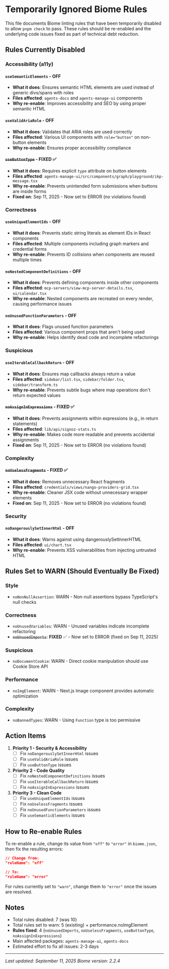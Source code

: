 # Temporarily Ignored Biome Rules

This file documents Biome linting rules that have been temporarily disabled to allow `pnpm check` to pass. These rules should be re-enabled and the underlying code issues fixed as part of technical debt reduction.

## Rules Currently Disabled

### Accessibility (a11y)

#### `useSemanticElements` - **OFF**
- **What it does**: Ensures semantic HTML elements are used instead of generic divs/spans with roles
- **Files affected**: `agents-docs` and `agents-manage-ui` components
- **Why re-enable**: Improves accessibility and SEO by using proper semantic HTML

#### `useValidAriaRole` - **OFF**
- **What it does**: Validates that ARIA roles are used correctly
- **Files affected**: Various UI components with `role="button"` on non-button elements
- **Why re-enable**: Ensures proper accessibility compliance

#### ~~`useButtonType`~~ - **FIXED** ✅
- **What it does**: Requires explicit `type` attribute on button elements
- **Files affected**: `agents-manage-ui/src/components/graph/playground/ikp-message.tsx`
- **Why re-enable**: Prevents unintended form submissions when buttons are inside forms
- **Fixed on**: Sep 11, 2025 - Now set to ERROR (no violations found)

### Correctness

#### `useUniqueElementIds` - **OFF**
- **What it does**: Prevents static string literals as element IDs in React components
- **Files affected**: Multiple components including graph markers and credential forms
- **Why re-enable**: Prevents ID collisions when components are reused multiple times

#### `noNestedComponentDefinitions` - **OFF**
- **What it does**: Prevents defining components inside other components
- **Files affected**: `mcp-servers/view-mcp-server-details.tsx`, `ui/calendar.tsx`
- **Why re-enable**: Nested components are recreated on every render, causing performance issues

#### `noUnusedFunctionParameters` - **OFF**
- **What it does**: Flags unused function parameters
- **Files affected**: Various component props that aren't being used
- **Why re-enable**: Helps identify dead code and incomplete refactorings

### Suspicious

#### `useIterableCallbackReturn` - **OFF**
- **What it does**: Ensures map callbacks always return a value
- **Files affected**: `sidebar/list.tsx`, `sidebar/folder.tsx`, `sidebar/transform.ts`
- **Why re-enable**: Prevents subtle bugs where map operations don't return expected values

#### ~~`noAssignInExpressions`~~ - **FIXED** ✅
- **What it does**: Prevents assignments within expressions (e.g., in return statements)
- **Files affected**: `lib/api/signoz-stats.ts`
- **Why re-enable**: Makes code more readable and prevents accidental assignments
- **Fixed on**: Sep 11, 2025 - Now set to ERROR (no violations found)

### Complexity

#### ~~`noUselessFragments`~~ - **FIXED** ✅
- **What it does**: Removes unnecessary React fragments
- **Files affected**: `credentials/views/nango-providers-grid.tsx`
- **Why re-enable**: Cleaner JSX code without unnecessary wrapper elements
- **Fixed on**: Sep 11, 2025 - Now set to ERROR (no violations found)

### Security

#### `noDangerouslySetInnerHtml` - **OFF**
- **What it does**: Warns against using dangerouslySetInnerHTML
- **Files affected**: `ui/chart.tsx`
- **Why re-enable**: Prevents XSS vulnerabilities from injecting untrusted HTML

## Rules Set to WARN (Should Eventually Be Fixed)

### Style
- `noNonNullAssertion`: WARN - Non-null assertions bypass TypeScript's null checks

### Correctness
- `noUnusedVariables`: WARN - Unused variables indicate incomplete refactoring
- ~~`noUnusedImports`~~: **FIXED** ✅ - Now set to ERROR (fixed on Sep 11, 2025)

### Suspicious  
- `noDocumentCookie`: WARN - Direct cookie manipulation should use Cookie Store API

### Performance
- `noImgElement`: WARN - Next.js Image component provides automatic optimization

### Complexity
- `noBannedTypes`: WARN - Using `Function` type is too permissive

## Action Items

1. **Priority 1 - Security & Accessibility**
   - [ ] Fix `noDangerouslySetInnerHtml` issues
   - [ ] Fix `useValidAriaRole` issues
   - [ ] Fix `useButtonType` issues

2. **Priority 2 - Code Quality**
   - [ ] Fix `noNestedComponentDefinitions` issues
   - [ ] Fix `useIterableCallbackReturn` issues
   - [ ] Fix `noAssignInExpressions` issues

3. **Priority 3 - Clean Code**
   - [ ] Fix `useUniqueElementIds` issues
   - [ ] Fix `noUselessFragments` issues
   - [ ] Fix `noUnusedFunctionParameters` issues
   - [ ] Fix `useSemanticElements` issues

## How to Re-enable Rules

To re-enable a rule, change its value from `"off"` to `"error"` in `biome.json`, then fix the resulting errors:

```json
// Change from:
"ruleName": "off"

// To:
"ruleName": "error"
```

For rules currently set to `"warn"`, change them to `"error"` once the issues are resolved.

## Notes

- Total rules disabled: 7 (was 10)
- Total rules set to warn: 5 (existing) + performance.noImgElement
- **Rules fixed**: 4 (`noUnusedImports`, `noUselessFragments`, `useButtonType`, `noAssignInExpressions`)
- Main affected packages: `agents-manage-ui`, `agents-docs`
- Estimated effort to fix all issues: 2-3 days

---

*Last updated: September 11, 2025*
*Biome version: 2.2.4*

